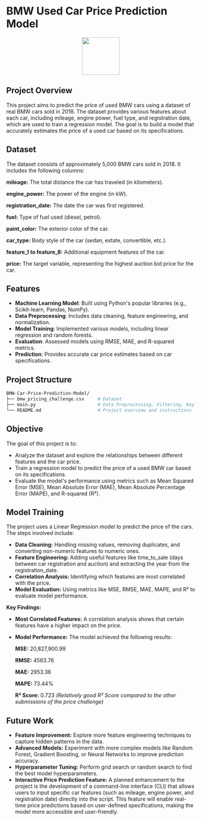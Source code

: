 # BMW Used Car Price Prediction Model

<p align="center">

  <a href="https://upload.wikimedia.org/wikipedia/commons/4/44/BMW.svg">
      <img src="https://upload.wikimedia.org/wikipedia/commons/4/44/BMW.svg" width="100"/>
  </a>
</p>

## **Project Overview**

This project aims to predict the price of used BMW cars using a dataset of real BMW cars sold in 2018. The dataset provides various features about each car, including mileage, engine power, fuel type, and registration date, which are used to train a regression model. The goal is to build a model that accurately estimates the price of a used car based on its specifications.

## **Dataset**
The dataset consists of approximately 5,000 BMW cars sold in 2018. It includes the following columns:

**mileage:** The total distance the car has traveled (in kilometers).

**engine_power:** The power of the engine (in kW).

**registration_date:** The date the car was first registered.

**fuel:** Type of fuel used (diesel, petrol).

**paint_color:** The exterior color of the car.

**car_type:** Body style of the car (sedan, estate, convertible, etc.).

**feature_1 to feature_8:** Additional equipment features of the car.

**price:** The target variable, representing the highest auction bid price for the car.


## **Features**

- **Machine Learning Model**: Built using Python's popular libraries (e.g., Scikit-learn, Pandas, NumPy).
- **Data Preprocessing**: Includes data cleaning, feature engineering, and normalization.
- **Model Training**: Implemented various models, including linear regression and random forests.
- **Evaluation**: Assessed models using RMSE, MAE, and R-squared metrics.
- **Prediction**: Provides accurate car price estimates based on car specifications.

## **Project Structure**

```bash
BMW-Car-Price-Prediction-Model/
├── bmw_pricing_challenge.csv     # Dataset
├── main.py                       # Data Preprocessing, Filtering, Key Features Outlining and Model Training
└── README.md                     # Project overview and instructions
```


## **Objective**
The goal of this project is to:

 - Analyze the dataset and explore the relationships between different features and the car price.
 - Train a regression model to predict the price of a used BMW car based on its specifications.
 - Evaluate the model's performance using metrics such as Mean Squared Error (MSE), Mean Absolute Error (MAE), Mean Absolute Percentage Error (MAPE), and R-squared (R²).


## **Model Training**
The project uses a Linear Regression model to predict the price of the cars. The steps involved include:

- **Data Cleaning:** Handling missing values, removing duplicates, and converting non-numeric features to numeric ones.
- **Feature Engineering:** Adding useful features like time_to_sale (days between car registration and auction) and extracting the year from the registration_date.
- **Correlation Analysis:** Identifying which features are most correlated with the price.
- **Model Evaluation:** Using metrics like MSE, RMSE, MAE, MAPE, and R² to evaluate model performance.

  
**Key Findings:**
- **Most Correlated Features:** A correlation analysis shows that certain features have a higher impact on the price.

- **Model Performance:** The model achieved the following results:

    **MSE:** 20,827,900.99
  
    **RMSE:** 4563.76
    
    **MAE:** 2953.36
  
    **MAPE:** 73.44%
  
    **R² Score:** 0.723   *(Relatively good R² Score compared to the other submissions of the price challenge)*
  




## **Future Work**
- **Feature Improvement:** Explore more feature engineering techniques to capture hidden patterns in the data.
- **Advanced Models:** Experiment with more complex models like Random Forest, Gradient Boosting, or Neural Networks to improve prediction accuracy.
- **Hyperparameter Tuning:** Perform grid search or random search to find the best model hyperparameters.
- **Interactive Price Prediction Feature:** A planned enhancement to the project is the development of a command-line interface (CLI) that allows users to input specific car features (such as mileage, engine power, and registration date) directly into the script. This feature will enable real-time price predictions based on user-defined specifications, making the model more accessible and user-friendly.


  
